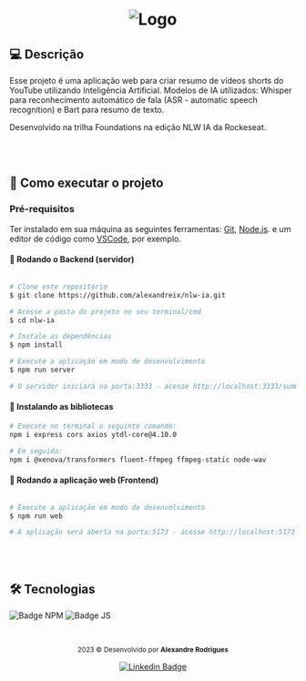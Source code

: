 <h1 align="center">
  
![Logo](https://github.com/guisant/nlwia/assets/37338838/28640e18-c592-4495-b810-df387c6c52aa)
</h1>


## 💻 Descrição

<p>Esse projeto é uma aplicação web para criar resumo de vídeos shorts do YouTube utilizando Inteligência Artificial. 
Modelos de IA utilizados: Whisper para reconhecimento automático de fala (ASR - automatic speech recognition) e Bart para resumo de texto.
  
Desenvolvido na trilha Foundations na edição NLW IA da Rockeseat.</p>

<br><br>

## 🚀 Como executar o projeto

### Pré-requisitos

Ter instalado em sua máquina as seguintes ferramentas:
[Git](https://git-scm.com), [Node.js](https://nodejs.org/en/). 
e um editor de código como [VSCode](https://code.visualstudio.com/), por exemplo.

#### 🎲 Rodando o Backend (servidor)

```bash

# Clone este repositório
$ git clone https://github.com/alexandreix/nlw-ia.git

# Acesse a pasta do projeto no seu terminal/cmd
$ cd nlw-ia

# Instale as dependências
$ npm install

# Execute a aplicação em modo de desenvolvimento
$ npm run server

# O servidor iniciará na porta:3333 - acesse http://localhost:3333/summary/"id do video"(codigo após /shorts/..)

```
#### 🧭 Instalando as bibliotecas

```bash
# Execute no terminal o seguinte comando:
npm i express cors axios ytdl-core@4.10.0 

# Em seguida:
npm i @xenova/transformers fluent-ffmpeg ffmpeg-static node-wav

```
#### 🧭 Rodando a aplicação web (Frontend)

```bash

# Execute a aplicação em modo de desenvolvimento
$ npm run web

# A aplicação será aberta na porta:5173 - acesse http://localhost:5173

```

<br><br>

## 🛠 Tecnologias

 
![Badge NPM](https://img.shields.io/badge/npm-CB3837.svg?style=for-the-badge&logo=npm&logoColor=white)
![Badge JS](https://img.shields.io/badge/JavaScript-F7DF1E.svg?style=for-the-badge&logo=JavaScript&logoColor=black)

<br>

<div align="center">
</p>
  <small> 2023 © Desenvolvido por <strong>Alexandre Rodrigues</strong></small>

  [![Linkedin Badge](https://img.shields.io/badge/-Alexandre%20Rodrigues-0081d2?style=flat-square&logo=Linkedin&logoColor=white&link=https://www.linkedin.com/in/alexandrerodriguesd/)](https://www.linkedin.com/in/alexandrerodriguesd/) 
</div>
